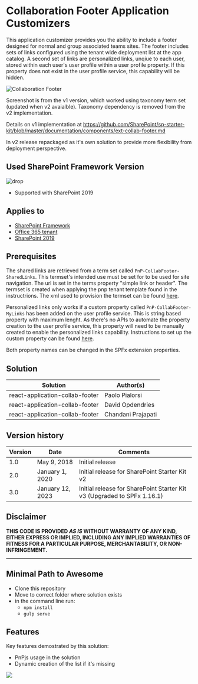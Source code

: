 # Collaboration Footer Application Customizers

This application customizer provides you the ability to include a footer designed for normal and group associated teams sites. The footer includes sets of links configured using the tenant wide deployment list at the app catalog. A second set of links are personalized links, unqiue to each user, stored within each user's user profile within a user profile property. If this property does not exist in the user profile service, this capability will be hidden. 


![Collaboration Footer](../../assets/images/components/ext-collab-footer.gif)

Screenshot is from the v1 version, which worked using taxonomy term set (updated when v2 avaialble). Taxonomy dependency is removed from the v2 implementation.

Details on v1 implementation at https://github.com/SharePoint/sp-starter-kit/blob/master/documentation/components/ext-collab-footer.md

In v2 release repackaged as it's own solution to provide more flexibility from deployment perspective.

## Used SharePoint Framework Version

![drop](https://img.shields.io/badge/version-1.4-green.svg)

* Supported with SharePoint 2019

## Applies to

* [SharePoint Framework](https:/dev.office.com/sharepoint)
* [Office 365 tenant](https://dev.office.com/sharepoint/docs/spfx/set-up-your-development-environment)
* [SharePoint 2019](https://docs.microsoft.com/en-us/sharepoint/dev/general-development/sharepoint-2019-development-platform)

## Prerequisites

The shared links are retrieved from a term set called `PnP-CollabFooter-SharedLinks`. This termset's intended use must be set for to be used for site navigation. The url is set in the terms property "simple link or header". The termset is created when applying the pnp tenant template found in the instructrions. The xml used to provision the termset can be found [here](../../provisioning/starterkit.xml).

Personalized links only works if a custom property called `PnP-CollabFooter-MyLinks` has been added on the user profile service. This is string based property with maximum lenght. As there's no APIs to automate the property creation to the user profile service, this property will need to be manually created to enable the personalized links capability. Instructions to set up the custom property can be found [here](../../documentation/tenant-settings.md#create-a-custom-property-in-the-user-profile-service).

Both property names can be changed in the SPFx extension properties. 

## Solution

Solution|Author(s)
--------|---------
react-application-collab-footer | Paolo Pialorsi
react-application-collab-footer | David Opdendries
react-application-collab-footer | Chandani Prajapati

## Version history

Version|Date|Comments
-------|----|--------
1.0|May 9, 2018|Initial release
2.0|January 1, 2020|Initial release for SharePoint Starter Kit v2
3.0|January 12, 2023|Initial release for SharePoint Starter Kit v3 (Upgraded to SPFx 1.16.1)

## Disclaimer

**THIS CODE IS PROVIDED *AS IS* WITHOUT WARRANTY OF ANY KIND, EITHER EXPRESS OR IMPLIED, INCLUDING ANY IMPLIED WARRANTIES OF FITNESS FOR A PARTICULAR PURPOSE, MERCHANTABILITY, OR NON-INFRINGEMENT.**

---

## Minimal Path to Awesome

* Clone this repository
* Move to correct folder where solution exists
* in the command line run:
  * `npm install`
  * `gulp serve`

## Features

Key features demostrated by this solution:

* PnPjs usage in the solution
* Dynamic creation of the list if it's missing

<img src="https://telemetry.sharepointpnp.com/sp-starter-kit/source/react-application-collab-footer" />
